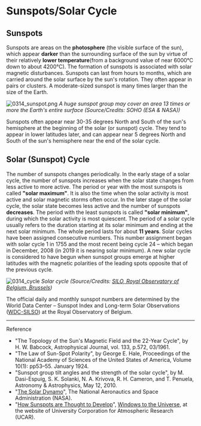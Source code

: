 # Sunspots/Solar Cycle

## Sunspots

Sunspots are areas on the **photosphere** (the visible surface of the sun), which appear **darker** than the surrounding surface of the sun by virtue of their relatively **lower temperature**(from a background value of near 6000°C down to about 4200°C). The formation of sunspots is associated with solar magnetic disturbances. Sunspots can last from hours to months, which are carried around the solar surface by the sun's rotation. They often appear in pairs or clusters. A moderate-sized sunspot is many times larger than the size of the Earth.

 ![0314_sunspot.png](./static/0314_sunspot.png)
*A huge sunspot group may cover an area 13 times or more the Earth's entire surface (Source/Credits: SOHO (ESA & NASA))*

Sunspots often appear near 30-35 degrees North and South of the sun's hemisphere at the beginning of the solar (or sunspot) cycle. They tend to appear in lower latitudes later, and can appear near 5 degrees North and South of the sun's hemisphere near the end of the solar  cycle.

## Solar (Sunspot) Cycle

The number of sunspots changes periodically. In the early stage of a solar cycle, the number of sunspots increases when the solar state changes from less active to more active. The period or year with the most sunspots is called **"solar maximum"**. It is also the time when the solar activity is most active and solar magnetic storms often occur. In the later stage of the solar cycle, the solar state becomes less active and the number of sunspots **decreases**. The period with the least sunspots is called **"solar minimum"**, during which the solar activity is most quiescent. The period of a solar cycle usually refers to the duration starting at its solar minimum and ending at the next solar minimum. The whole period lasts for about **11 years**.  Solar cycles have been assigned consecutive numbers. This number assignment began with solar cycle 1 in 1755 and the most recent being cycle 24 – which began in December, 2008  (in 2019 it is nearing solar minimum). A new solar cycle is considered to have begun when sunspot groups emerge at higher latitudes with the magnetic polarities of the leading spots opposite that of the previous cycle.

![0314_cycle](./static/0314_cycle.png)
*Solar cycle (Source/Credits: [SILO, Royal Observatory of Belgium, Brussels](http://sidc.be/silso))*

The official daily and monthly sunspot numbers are determined by the World Data Center – Sunspot Index and Long-term Solar Observations ([WDC-SILSO](http://sidc.oma.be/silso/)) at the Royal Observatory of Belgium.

---

Reference

- "The Topology of the Sun's Magnetic Field and the 22-Year Cycle", by H. W. Babcock, Astrophysical Journal, vol. 133, p.572, 03/1961.
- "The Law of Sun-Spot Polarity", by George E. Hale, Proceedings of the National Academy of Sciences of the United States of America, Volume 10(1): pp53–55. January 1924.
- "Sunspot group tilt angles and the strength of the solar cycle", by M. Dasi-Espuig, S. K. Solanki, N. A. Krivova, R. H. Cameron, and T. Penuela, Astronomy & Astrophysics, May 12, 2010.
- "[The Solar Dynamo](http://solarscience.msfc.nasa.gov/dynamo.shtml)", The National Aeronautics and Space Administration (NASA).
- "[How Sunspots are Thought to Develop](http://www.windows.ucar.edu/tour/link=/sun/atmosphere/sunspot_form_jpg_image.html)", [Windows to the Universe](http://www.windows2universe.org/spaceweather/images/sunspot_form_jpg_image.html), at the website of University Corporation for Atmospheric Research (UCAR).
